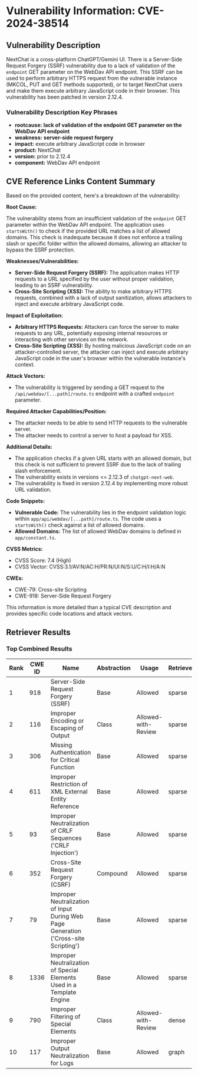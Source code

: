 # Vulnerability Information: CVE-2024-38514

## Vulnerability Description
NextChat is a cross-platform ChatGPT/Gemini UI. There is a Server-Side Request Forgery (SSRF) vulnerability due to a lack of validation of the `endpoint` GET parameter on the WebDav API endpoint. This SSRF can be used to perform arbitrary HTTPS request from the vulnerable instance (MKCOL, PUT and GET methods supported), or to target NextChat users and make them execute arbitrary JavaScript code in their browser. This vulnerability has been patched in version 2.12.4.

### Vulnerability Description Key Phrases
- **rootcause:** **lack of validation of the endpoint GET parameter on the WebDav API endpoint**
- **weakness:** **server-side request forgery**
- **impact:** execute arbitrary JavaScript code in browser
- **product:** NextChat
- **version:** prior to 2.12.4
- **component:** WebDav API endpoint

## CVE Reference Links Content Summary
Based on the provided content, here's a breakdown of the vulnerability:

**Root Cause:**

The vulnerability stems from an insufficient validation of the `endpoint` GET parameter within the WebDav API endpoint. The application uses `startsWith()` to check if the provided URL matches a list of allowed domains. This check is inadequate because it does not enforce a trailing slash or specific folder within the allowed domains, allowing an attacker to bypass the SSRF protection.

**Weaknesses/Vulnerabilities:**

*   **Server-Side Request Forgery (SSRF):** The application makes HTTP requests to a URL specified by the user without proper validation, leading to an SSRF vulnerability.
*   **Cross-Site Scripting (XSS):** The ability to make arbitrary HTTPS requests, combined with a lack of output sanitization, allows attackers to inject and execute arbitrary JavaScript code.

**Impact of Exploitation:**

*   **Arbitrary HTTPS Requests:** Attackers can force the server to make requests to any URL, potentially exposing internal resources or interacting with other services on the network.
*   **Cross-Site Scripting (XSS):** By hosting malicious JavaScript code on an attacker-controlled server, the attacker can inject and execute arbitrary JavaScript code in the user's browser within the vulnerable instance's context.

**Attack Vectors:**

*   The vulnerability is triggered by sending a GET request to the `/api/webdav/[...path]/route.ts` endpoint with a crafted `endpoint` parameter.

**Required Attacker Capabilities/Position:**

*   The attacker needs to be able to send HTTP requests to the vulnerable server.
*   The attacker needs to control a server to host a payload for XSS.

**Additional Details:**
*   The application checks if a given URL starts with an allowed domain, but this check is not sufficient to prevent SSRF due to the lack of trailing slash enforcement.
*   The vulnerability exists in versions <= 2.12.3 of `chatgpt-next-web`.
*   The vulnerability is fixed in version 2.12.4 by implementing more robust URL validation.

**Code Snippets:**
*   **Vulnerable Code:** The vulnerability lies in the endpoint validation logic within `app/api/webdav/[...path]/route.ts`. The code uses a `startsWith()` check against a list of allowed domains.
*   **Allowed Domains:** The list of allowed WebDav domains is defined in `app/constant.ts`.

**CVSS Metrics:**
*   CVSS Score: 7.4 (High)
*   CVSS Vector: CVSS:3.1/AV:N/AC:H/PR:N/UI:N/S:U/C:H/I:H/A:N

**CWEs:**
*   CWE-79: Cross-site Scripting
*   CWE-918: Server-Side Request Forgery

This information is more detailed than a typical CVE description and provides specific code locations and attack vectors.

## Retriever Results

### Top Combined Results

| Rank | CWE ID | Name | Abstraction | Usage  | Retrievers | Individual Scores |
|------|--------|------|-------------|-------|------------|-------------------|
| 1 | 918 | Server-Side Request Forgery (SSRF) | Base | Allowed | sparse | 0.594 |
| 2 | 116 | Improper Encoding or Escaping of Output | Class | Allowed-with-Review | sparse | 0.533 |
| 3 | 306 | Missing Authentication for Critical Function | Base | Allowed | sparse | 0.529 |
| 4 | 611 | Improper Restriction of XML External Entity Reference | Base | Allowed | sparse | 0.523 |
| 5 | 93 | Improper Neutralization of CRLF Sequences ('CRLF Injection') | Base | Allowed | sparse | 0.522 |
| 6 | 352 | Cross-Site Request Forgery (CSRF) | Compound | Allowed | sparse | 0.521 |
| 7 | 79 | Improper Neutralization of Input During Web Page Generation ('Cross-site Scripting') | Base | Allowed | sparse | 0.521 |
| 8 | 1336 | Improper Neutralization of Special Elements Used in a Template Engine | Base | Allowed | sparse | 0.519 |
| 9 | 790 | Improper Filtering of Special Elements | Class | Allowed-with-Review | dense | 0.532 |
| 10 | 117 | Improper Output Neutralization for Logs | Base | Allowed | graph | 0.003 |

